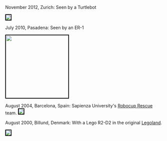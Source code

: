 <style type='text/css'>
img.robo { border: solid 2px black;}
</style>

November 2012, Zurich: Seen by a Turtlebot 

<img class='robo' src='http://andrea.caltech.edu/media/andrea_log-turtlebot.jpg'/>

July 2010, Pasadena: Seen by an ER-1

<img class='robo' style='width:200px' src='http://andrea.caltech.edu/media/andrea_log.jpg'/>


August 2004, Barcelona, Spain: Sapienza University's <a href='http://www.robocuprescue.org/'>Robocup Rescue</a> team.
<img class='robo' src="http://censi.mit.edu/pub/university/images/robocup2004/robocup2004-spqr-album/img/1/2.jpg"/>


August 2000, Billund, Denmark: With a Lego R2-D2 in the original <a href='http://www.legoland.dk/en/'>Legoland</a>.

<img  class='robo' src='http://andrea.caltech.edu/media/mini/legoland.jpg'/>



